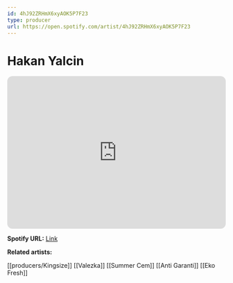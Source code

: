 ```yaml
---
id: 4hJ92ZRHmX6xyAOK5P7F23
type: producer
url: https://open.spotify.com/artist/4hJ92ZRHmX6xyAOK5P7F23
---
```

# Hakan Yalcin

<iframe style="border-radius:12px" src="https://open.spotify.com/embed/artist/4hJ92ZRHmX6xyAOK5P7F23" width="100%" height="352" frameBorder="0" allowfullscreen="" allow="autoplay; clipboard-write; encrypted-media; fullscreen; picture-in-picture" loading="lazy"></iframe>

**Spotify URL:** [Link](https://open.spotify.com/artist/4hJ92ZRHmX6xyAOK5P7F23)

**Related artists:**

[[producers/Kingsize]]
[[Valezka]]
[[Summer Cem]]
[[Anti Garanti]]
[[Eko Fresh]]

